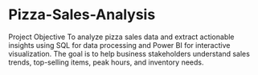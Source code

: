 # Pizza-Sales-Analysis
Project Objective To analyze pizza sales data and extract actionable insights using SQL for data processing and Power BI for interactive visualization. The goal is to help business stakeholders understand sales trends, top-selling items, peak hours, and inventory needs.
